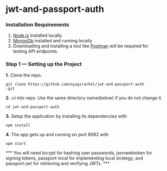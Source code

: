 # jwt-and-passport-auth

### Installation Requirements ###

1. [Node.js](https://nodejs.org/en/download/) Installed locally
2. [MongoDb](https://www.mongodb.com/)  installed and running locally
3. Downloading and installing a tool like [Postman](https://www.getpostman.com/) will be required for testing API endpoints.

### Step 1 — Setting up the Project ###
**1.** Clone the repo.
```
git clone https://github.com/oyugirachel/jwt-and-passport-auth
.git
```

**2.**  ```cd``` into repo. Use the same directory name(below) if you do not change it.
```
cd jwt-and-passport-auth
```

**3.**  Setup the application by installing its dependencies with
```
npm install
```

**4.**  The app gets up and running on port 8082 with 
```
npm start
```
*** You will need bcrypt for hashing user passwords, jsonwebtoken for signing tokens, passport-local for implementing local strategy, and passport-jwt for retrieving and verifying JWTs. ***

